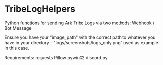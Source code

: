 # TribeLogHelpers
Python functions for sending Ark Tribe Logs via two methods: Webhook / Bot Message

Ensure you have your "image_path" with the correct path to whatever you have in your directory - "logs/screenshots/logs_only.png" used as example in this case.

Requirements:
requests
Pillow
pywin32
discord.py
